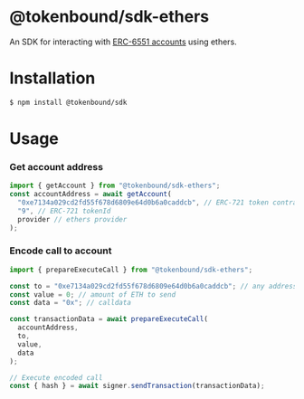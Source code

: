 # @tokenbound/sdk-ethers

An SDK for interacting with [ERC-6551 accounts](https://eips.ethereum.org/EIPS/eip-6551) using ethers.

# Installation

```bash
$ npm install @tokenbound/sdk
```

# Usage

### Get account address

```javascript
import { getAccount } from "@tokenbound/sdk-ethers";
const accountAddress = await getAccount(
  "0xe7134a029cd2fd55f678d6809e64d0b6a0caddcb", // ERC-721 token contract
  "9", // ERC-721 tokenId
  provider // ethers provider
);
```

### Encode call to account

```javascript
import { prepareExecuteCall } from "@tokenbound/sdk-ethers";

const to = "0xe7134a029cd2fd55f678d6809e64d0b6a0caddcb"; // any address
const value = 0; // amount of ETH to send
const data = "0x"; // calldata

const transactionData = await prepareExecuteCall(
  accountAddress,
  to,
  value,
  data
);

// Execute encoded call
const { hash } = await signer.sendTransaction(transactionData);
```
